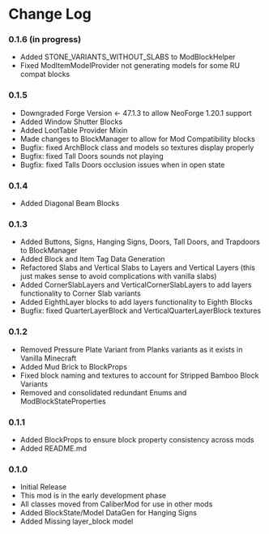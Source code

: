 # Change Log


### 0.1.6 (in progress)
- Added STONE_VARIANTS_WITHOUT_SLABS to ModBlockHelper
- Fixed ModItemModelProvider not generating models for some RU compat blocks

### 0.1.5
- Downgraded Forge Version <- 47.1.3 to allow NeoForge 1.20.1 support
- Added Window Shutter Blocks
- Added LootTable Provider Mixin
- Made changes to BlockManager to allow for Mod Compatibility blocks
- Bugfix: fixed ArchBlock class and models so textures display properly
- Bugfix: fixed Tall Doors sounds not playing
- Bugfix: fixed Talls Doors occlusion issues when in open state

### 0.1.4
- Added Diagonal Beam Blocks

### 0.1.3
- Added Buttons, Signs, Hanging Signs, Doors, Tall Doors, and Trapdoors to BlockManager
- Added Block and Item Tag Data Generation
- Refactored Slabs and Vertical Slabs to Layers and Vertical Layers (this just makes sense to avoid complications with vanilla slabs)
- Added CornerSlabLayers and VerticalCornerSlabLayers to add layers functionality to Corner Slab variants
- Added EighthLayer blocks to add layers functionality to Eighth Blocks
- Bugfix: fixed QuarterLayerBlock and VerticalQuarterLayerBlock textures

### 0.1.2
- Removed Pressure Plate Variant from Planks variants as it exists in Vanilla Minecraft
- Added Mud Brick to BlockProps
- Fixed block naming and textures to account for Stripped Bamboo Block Variants
- Removed and consolidated redundant Enums and ModBlockStateProperties

### 0.1.1
- Added BlockProps to ensure block property consistency across mods
- Added README.md

### 0.1.0
- Initial Release
- This mod is in the early development phase
- All classes moved from CaliberMod for use in other mods
- Added BlockState/Model DataGen for Hanging Signs
- Added Missing layer_block model





















